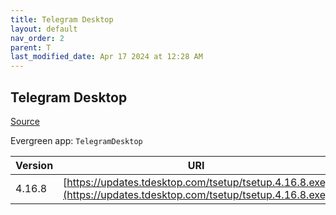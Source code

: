 ```yaml
---
title: Telegram Desktop
layout: default
nav_order: 2
parent: T
last_modified_date: Apr 17 2024 at 12:28 AM
---
```


## Telegram Desktop

[Source](https://desktop.telegram.org/)

Evergreen app: `TelegramDesktop`

| Version | URI                                                                                                            |
| ------- | -------------------------------------------------------------------------------------------------------------- |
| 4.16.8  | [https://updates.tdesktop.com/tsetup/tsetup.4.16.8.exe](https://updates.tdesktop.com/tsetup/tsetup.4.16.8.exe) |
